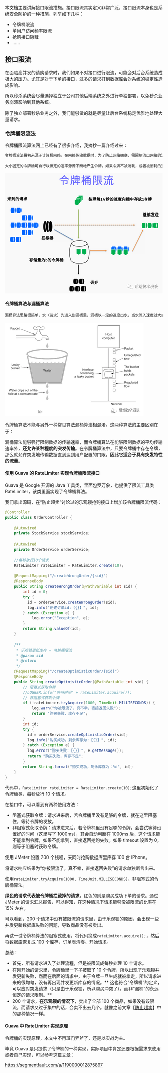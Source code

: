 本文档主要讲解接口限流措施。接口限流其实定义非常广泛，接口限流本身也是系统安全防护的一种措施，列举如下几种：

- 令牌桶限流
- 单用户访问频率限流
- 抢购接口隐藏
- ……

## 接口限流

在面临高并发的请购请求时，我们如果不对接口进行限流，可能会对后台系统造成极大的压力。尤其是对于下单的接口，过多的请求打到数据库会对系统的稳定性造成影响。

所以秒杀系统会尽量选择独立于公司其他后端系统之外进行单独部署，以免秒杀业务崩溃影响到其他系统。

除了独立部署秒杀业务之外，我们能够做的就是尽量让后台系统稳定优雅地处理大量请求。

### 令牌桶限流法

令牌桶限流算法网上已经有了很多介绍，我摘抄一篇介绍过来：

```txt
令牌桶算法最初来源于计算机网络。在网络传输数据时，为了防止网络拥塞，需限制流出网络的流量，使流量以比较均匀的速度向外发送。令牌桶算法就实现了这个功能，可控制发送到网络上数据的数目，并允许突发数据的发送。

大小固定的令牌桶可自行以恒定的速率源源不断地产生令牌。如果令牌不被消耗，或者被消耗的速度小于产生的速度，令牌就会不断地增多，直到把桶填满。后面再产生的令牌就会从桶中溢出。最后桶中可以保存的最大令牌数永远不会超过桶的大小。
```

![令牌桶限流](%E4%BB%A4%E7%89%8C%E6%A1%B6%E9%99%90%E6%B5%81.assets/640.png)

#### 令牌桶算法与漏桶算法

```txt
漏桶算法思路很简单，水（请求）先进入到漏桶里，漏桶以一定的速度出水，当水流入速度过大会直接溢出，可以看出漏桶算法能强行限制数据的传输速率。
```

![图片](%E4%BB%A4%E7%89%8C%E6%A1%B6%E9%99%90%E6%B5%81.assets/640-20210127104843732.png)

令牌桶算法不能与另外一种常见算法漏桶算法相混淆。这两种算法的主要区别在于：

漏桶算法能够强行限制数据的传输速率，而令牌桶算法在能够限制数据的平均传输速率外，**还允许某种程度的突发传输**。在令牌桶算法中，只要令牌桶中存在令牌，那么就允许突发地传输数据直到达到用户配置的门限，**因此它适合于具有突发特性的流量**。

#### 使用 Guava 的 RateLimiter 实现令牌桶限流接口

Guava 是 Google 开源的 Java 工具类，里面包罗万象，也提供了限流工具类 RateLimiter，该类里面实现了令牌桶算法。

我们拿出源码，在“防止超卖”讨论过的乐观锁抢购接口上增加该令牌桶限流代码：

```java
@Controller
public class OrderController {

    @Autowired
    private StockService stockService;

    @Autowired
    private OrderService orderService;

    //每秒放行10个请求
    RateLimiter rateLimiter = RateLimiter.create(10);

    @RequestMapping("/createWrongOrder/{sid}")
    @ResponseBody
    public String createWrongOrder(@PathVariable int sid) {
        int id = 0;
        try {
          id = orderService.createWrongOrder(sid);
          log.info("创建订单id:【{}】", id);
        } catch (Exception e) {
            log.error("Exception", e);
        }
        return String.valueOf(id);
    }

    /**
     * 乐观锁更新库存 + 令牌桶限流
     * @param sid
     * @return
     */
    @RequestMapping("/createOptimisticOrder/{sid}")
    @ResponseBody
    public String createOptimisticOrder(@PathVariable int sid) {
        // 阻塞式获取令牌
        //LOGGER.info("等待时间" + rateLimiter.acquire());
        // 非阻塞式获取令牌
        if (!rateLimiter.tryAcquire(1000, TimeUnit.MILLISECONDS)) {
            log.warn("你被限流了，真不幸，直接返回失败");
            return "购买失败，库存不足";
        }
        int id;
        try {
          id = orderService.createOptimisticOrder(sid);
          log.info("购买成功，剩余库存为:【{}】", id);
        } catch (Exception e) {
          log.error("购买失败:【{}】", e.getMessage());
          return "购买失败，库存不足";
        }
        return String.format("购买成功，剩余库存为：%d", id);
    }
}
```

代码中，`RateLimiter rateLimiter = RateLimiter.create(10);`这里初始化了令牌桶类，每秒放行 10 个请求。

在接口中，可以看到有两种使用方法：

- 阻塞式获取令牌：请求进来后，若令牌桶里没有足够的令牌，就在这里阻塞住，等待令牌的发放。
- 非阻塞式获取令牌：请求进来后，若令牌桶里没有足够的令牌，会尝试等待设置好的时间（这里写了 1000ms），其会自动判断在 1000ms 后，这个请求能不能拿到令牌，如果不能拿到，直接返回抢购失败。如果 timeout 设置为
  0，则等于阻塞时获取令牌。

使用 JMeter 设置 200 个线程，来同时抢购数据库里库存 100 台 iPhone。

将请求响应结果为“你被限流了，真不幸，直接返回失败”的请求单独断言出来。

使用`rateLimiter.tryAcquire(1000, TimeUnit.MILLISECONDS)`，非阻塞式的令牌桶算法。

**绿色的请求代表被令牌桶拦截掉的请求**，红色的则是购买成功下单的请求。通过 JMeter 的请求汇总报告，可以得知，在这种情况下请求能够没被限流的比率在 15% 左右。

可以看到，200 个请求中没有被限流的请求里，由于乐观锁的原因，会出现一些并发更新数据库失败的问题，导致商品没有被卖出。

再试一试令牌桶算法的阻塞式使用，将代码换成`rateLimiter.acquire();`，然后将数据库恢复成 100 个库存，订单表清零。开始请求。

总结：

- 首先，所有请求进入了处理流程，但是被限流成每秒处理 10 个请求。
- 在刚开始的请求里，令牌桶里一下子被取了 10 个令牌，所以出现了乐观锁并发更新失败，然而在后面的请求中，由于令牌一旦生成就被拿走，所以请求进来的很均匀，没有再出现并发更新库存的情况。**
  这也符合“令牌桶”的定义，可以应对突发请求（只是由于乐观锁，所以购买冲突了）。而非“漏桶”的永远恒定的请求限制。**
- 200 个请求，**在乐观锁的情况下**，卖出了全部 100
  个商品，如果没有该限流，而请求又过于集中的话，会卖不出去几个。就像之前文章【[防止超卖](https://github.com/MrShadowalker/miaosha/blob/master/doc/%E9%98%B2%E6%AD%A2%E8%B6%85%E5%8D%96.md)】中的那种情况一样。

#### Guava 中 RateLimiter 实现原理

令牌桶的实现原理，本文中不再班门弄斧了，还是以实战为主。

毕竟 Guava 是只提供了令牌桶的一种实现，实际项目中肯定还要根据需求来使用或者自己实现，可以参考这篇文章：

https://segmentfault.com/a/1190000012875897
